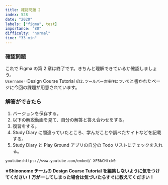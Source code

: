 ```yaml
---
title: 確認問題 2
index: 528
date: "2020"
labels: ["figma", test]
importance: "80"
difficulty: "normal"
time: "33 min"
---
```


### 確認問題

これで Figma の第 2 章は終了です。きちんと理解できているか確認しましょう。  
`Username`--Design Course Tutorial の`2.ツールバーの操作について`と書かれたページに今回の課題が用意されています。

### 解答ができたら

1. バージョンを保存する。
2. 以下の解説動画を見て、自分の解答と答え合わせをする。
3. 復習をする。
4. Study Diary に間違っていたところ、学んだことや調べたサイトなどを記載する。
5. Study Diary と Play Ground アプリの自分の Todo リストにチェックを入れる。

`youtube:https://www.youtube.com/embed/-XF5kCHfck0`

**※Shinonome チームの Design Course Tutorial を編集しないように気をつけてください！万が一してしまった場合は気づいたらすぐに教えてください！**
